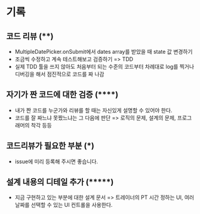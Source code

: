 # 기록

## 코드 리뷰 (**)

- MultipleDatePicker.onSubmit에서 dates array를 받았을 때 state 값 변경하기
- 조금씩 수정하고 계속 테스트해보고 검증하기 => TDD
- 실제 TDD 툴을 쓰지 않아도 처음부터 되는 수준의 코드부터 차례대로 log를 찍거나 디버깅을 해서 점진적으로 코드를 짜 나감

## 자기가 짠 코드에 대한 검증 (****)

- 내가 짠 코드를 누군가와 리뷰를 할 때는 자신있게 설명할 수 있어야 한다.
- 코드를 잘 짜느냐 못짰느냐는 그 다음에 판단 => 로직의 문제, 설계의 문제, 프로그래머의 착각 등등

## 코드리뷰가 필요한 부분 (*)

- issue에 미리 등록해 주시면 좋습니다.

## 설계 내용의 디테일 추가 (*****)

- 지금 구현하고 있는 부분에 대한 설계 문서 => 트레이너의 PT 시간 정하는 UI, 여러 날짜를 선택할 수 있는 UI 컨트롤을 사용한다.

